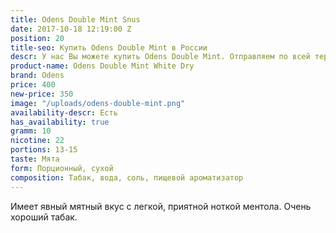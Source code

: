 ```yaml
---
title: Odens Double Mint Snus
date: 2017-10-18 12:19:00 Z
position: 20
title-seo: Купить Odens Double Mint в России
descr: У нас Вы можете купить Odens Double Mint. Отправляем по всей территории России.
product-name: Odens Double Mint White Dry
brand: Odens
price: 400
new-price: 350
image: "/uploads/odens-double-mint.png"
availability-descr: Есть
has_availability: true
gramm: 10
nicotine: 22
portions: 13-15
taste: Мята
form: Порционный, сухой
composition: Табак, вода, соль, пищевой ароматизатор
---
```


Имеет явный мятный вкус с легкой, приятной ноткой ментола. Очень хороший табак.